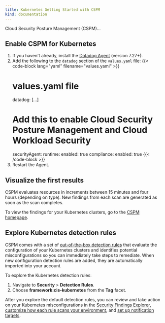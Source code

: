 ```yaml
---
title: Kubernetes Getting Started with CSPM
kind: documentation
---
```


Cloud Security Posture Management (CSPM)...

## Enable CSPM for Kubernetes

1. If you haven't already, install the [Datadog Agent][1] (version 7.27+).
2. Add the following to the `datadog` section of the `values.yaml` file:
    {{< code-block lang="yaml" filename="values.yaml" >}}
    # values.yaml file
    datadog:
    [...]
      # Add this to enable Cloud Security Posture Management and Cloud Workload Security
      securityAgent:
        runtime:
          enabled: true
        compliance:
          enabled: true
    {{< /code-block >}}
3. Restart the Agent.

## Visualize the first results

CSPM evaluates resources in increments between 15 minutes and four hours (depending on type). New findings from each scan are generated as soon as the scan completes.

To view the findings for your Kubernetes clusters, go to the [CSPM homepage][7].

## Explore Kubernetes detection rules

CSPM comes with a set of [out-of-the-box detection rules][2] that evaluate the configuration of your Kubernetes clusters and identifies potential misconfigurations so you can immediately take steps to remediate. When new configuration detection rules are added, they are automatically imported into your account.

To explore the Kubernetes detection rules:

1. Navigate to **Security** > **Detection Rules**.
2. Choose **framework:cis-kubernetes** from the **Tag** facet.

After you explore the default detection rules, you can review and take action on your Kubernetes misconfigurations in the [Security Findings Explorer][6], [customize how each rule scans your environment][3], and [set up notification targets][4].

[1]: https://app.datadoghq.com/account/settings#agent/kubernetes
[2]: /security_platform/default_rules/#cat-posture-management-infra
[3]: /security_platform/cspm/frameworks_and_benchmarks#customize-how-your-environment-is-scanned-by-each-rule
[4]: /security_platform/cspm/frameworks_and_benchmarks#set-notification-targets-for-detection-rules
[5]: https://app.datadoghq.com/security/configuration
[6]: https://app.datadoghq.com/security/compliance?time=now
[7]: https://app.datadoghq.com/security/compliance/homepage